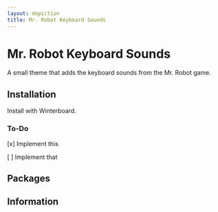 ```yaml
---
layout: depiction
title: Mr. Robot Keyboard Sounds
---
```

# Mr. Robot Keyboard Sounds

A small theme that adds the keyboard sounds from the Mr. Robot game.

## Installation

Install with Winterboard.

### To-Do

[x] Implement this

[ ] Implement that

## Packages

## Information